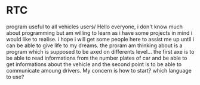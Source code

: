 # RTC
program useful to all vehicles users/ 
Hello everyone, i don't know much about programming but am willing to learn as i have some projects in mind i would like to realise.
i hope i will get some people here to assist me up until i can be able to give life to my dreams.
the proram am thinking about is a program which is supposed to be axed on differents level... 
the first axe is to be able to read informations from the number plates of car and be able to get informations about the vehicle and  the second point is to be able to communicate amoung drivers.
My concern is how to start? which language to use?
